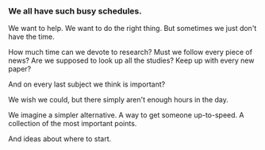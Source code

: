 ### We all have such busy schedules.

We want to help. We want to do the right thing. But sometimes we just don't have the time.

How much time can we devote to research? Must we follow every piece of news? Are we supposed to look up all the studies? Keep up with every new paper?

And on every last subject we think is important?

We wish we could, but there simply aren't enough hours in the day.

We imagine a simpler alternative. A way to get someone up-to-speed. A collection of the most important points.

And ideas about where to start.
